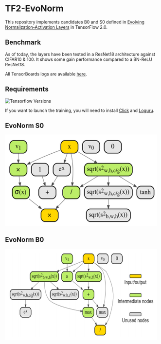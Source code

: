 # TF2-EvoNorm

This repository implements candidates B0 and S0 defined in
[Evolving Normalization-Activation Layers](https://arxiv.org/pdf/2004.02967.pdf) in TensorFlow 2.0.

## Benchmark

As of today, the layers have been tested in a ResNet18 architecture against CIFAR10 & 100. It shows some gain 
performance compared to a BN-ReLU ResNet18.

All TensorBoards logs are available [here](https://tensorboard.dev/experiment/QmwLVEBvSd2k9pN1AjTZsg/#scalars).

## Requirements

![Tensorflow Versions](https://img.shields.io/badge/TensorFlow-2.x-blue)

If you want to launch the training, you will need to install [Click](https://click.palletsprojects.com/en/7.x/) and
[Loguru](https://github.com/Delgan/loguru).

## EvoNorm S0

<img src="./assets/evonorm-s0.png" width="500" height="300" />

## EvoNorm B0

<img src="./assets/evonorm-b0.png" width="500" height="300" />
